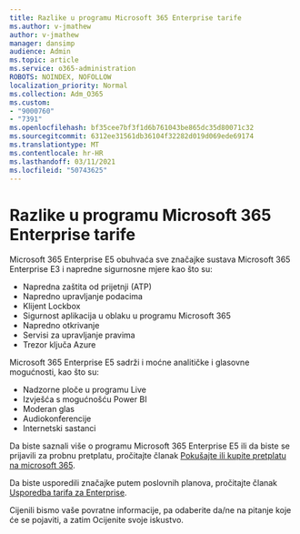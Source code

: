 ```yaml
---
title: Razlike u programu Microsoft 365 Enterprise tarife
ms.author: v-jmathew
author: v-jmathew
manager: dansimp
audience: Admin
ms.topic: article
ms.service: o365-administration
ROBOTS: NOINDEX, NOFOLLOW
localization_priority: Normal
ms.collection: Adm_O365
ms.custom:
- "9000760"
- "7391"
ms.openlocfilehash: bf35cee7bf3f1d6b761043be865dc35d80071c32
ms.sourcegitcommit: 6312ee31561db36104f32282d019d069ede69174
ms.translationtype: MT
ms.contentlocale: hr-HR
ms.lasthandoff: 03/11/2021
ms.locfileid: "50743625"
---
```

# <a name="microsoft-365-enterprise-plan-differences"></a>Razlike u programu Microsoft 365 Enterprise tarife

Microsoft 365 Enterprise E5 obuhvaća sve značajke sustava Microsoft 365 Enterprise E3 i napredne sigurnosne mjere kao što su:

- Napredna zaštita od prijetnji (ATP)
- Napredno upravljanje podacima
- Klijent Lockbox
- Sigurnost aplikacija u oblaku u programu Microsoft 365
- Napredno otkrivanje
- Servisi za upravljanje pravima
- Trezor ključa Azure

Microsoft 365 Enterprise E5 sadrži i moćne analitičke i glasovne mogućnosti, kao što su:

- Nadzorne ploče u programu Live
- Izvješća s mogućnošću Power BI
- Moderan glas
- Audiokonferencije
- Internetski sastanci

Da biste saznali više o programu Microsoft 365 Enterprise E5 ili da biste se prijavili za probnu pretplatu, pročitajte članak [Pokušajte ili kupite pretplatu na microsoft 365](https://go.microsoft.com/fwlink/?linkid=2099673).

Da biste usporedili značajke putem poslovnih planova, pročitajte članak [Usporedba tarifa za Enterprise](https://go.microsoft.com/fwlink/?linkid=2097200).

Cijenili bismo vaše povratne informacije, pa odaberite da/ne na pitanje koje će se pojaviti, a zatim Ocijenite svoje iskustvo.
